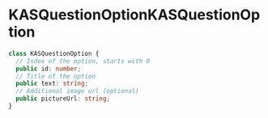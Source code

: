 # <a name="kasquestionoption"></a><span data-ttu-id="e2458-101">KASQuestionOption</span><span class="sxs-lookup"><span data-stu-id="e2458-101">KASQuestionOption</span></span>
```typescript
class KASQuestionOption {
  // Index of the option, starts with 0
  public id: number;
  // Title of the option
  public text: string;
  // Additional image url (optional)
  public pictureUrl: string;
}
```
